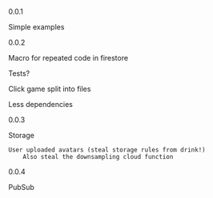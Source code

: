 0.0.1

Simple examples

0.0.2

Macro for repeated code in firestore

Tests?

Click game split into files

Less dependencies

0.0.3

Storage

    User uploaded avatars (steal storage rules from drink!)
        Also steal the downsampling cloud function

0.0.4

PubSub
